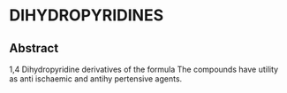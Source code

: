 # DIHYDROPYRIDINES

## Abstract
1,4 Dihydropyridine derivatives of the formula The compounds have utility as anti ischaemic and antihy pertensive agents.